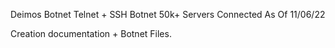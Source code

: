 Deimos Botnet
Telnet + SSH Botnet
50k+ Servers Connected As Of 11/06/22

Creation documentation + Botnet Files.
